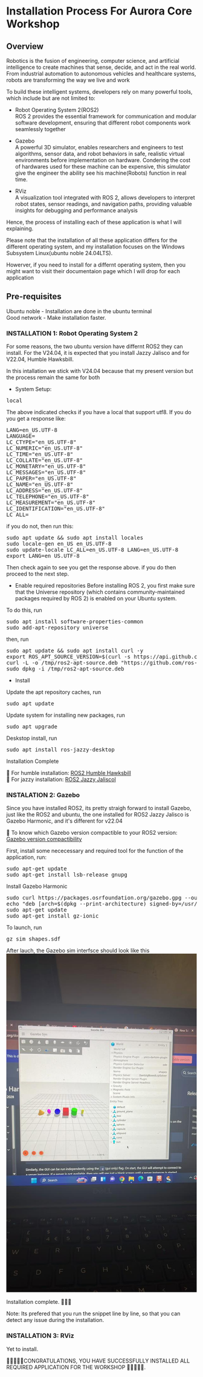 # Installation Process For Aurora Core Workshop

## Overview
Robotics is the fusion of engineering, computer science, and artificial intelligence to create machines that sense, decide, and act in the real world. From industrial automation to autonomous vehicles and healthcare systems, robots are transforming the way we live and work

To build these intelligent systems, developers rely on many powerful tools, which include but are not limited to:

* Robot Operating System 2(ROS2)\
ROS 2 provides the essential framework for communication and modular software development, ensuring that different robot components work seamlessly together

* Gazebo\
A powerful 3D simulator, enables researchers and engineers to test algorithms, sensor data, and robot behaviors in safe, realistic virtual environments before implementation on hardware. Condering the cost of hardwares used for these machine can be expensive, this simulator give the engineer the ability see his machine(Robots) function in real time.

* RViz\
A visualization tool integrated with ROS 2, allows developers to interpret robot states, sensor readings, and navigation paths, providing valuable insights for debugging and performance analysis

Hence, the process of installing each of these application is what I will explaining. 

Please note that the installation of all these application differs for the different operating system, and my installation focuses on the Windows Subsystem Linux(ubuntu noble 24.04LTS). 

Howerver, if you need to install for a differnt operating system, then you might want to visit their documentaion page which I will drop for each application

## Pre-requisites
Ubuntu noble - Installation are done in the ubuntu terminal\
Good network - Make installation faster.

### INSTALLATION 1: Robot Operating System 2

For some reasons, the two ubuntu version have differnt ROS2 they can install. For the V24.04, it is expected that you install Jazzy Jalisco and for V22.04, Humble Hawksbill.

In this intallation we stick with V24.04 because that my present version but the process remain the same for both

* System Setup:

<pre>local</pre>

The above indicated checks if you have a local that support utf8. If you do you get a response like:

<pre>LANG=en_US.UTF-8
LANGUAGE=
LC_CTYPE="en_US.UTF-8"
LC_NUMERIC="en_US.UTF-8"
LC_TIME="en_US.UTF-8"
LC_COLLATE="en_US.UTF-8"
LC_MONETARY="en_US.UTF-8"
LC_MESSAGES="en_US.UTF-8"
LC_PAPER="en_US.UTF-8"
LC_NAME="en_US.UTF-8"
LC_ADDRESS="en_US.UTF-8"
LC_TELEPHONE="en_US.UTF-8"
LC_MEASUREMENT="en_US.UTF-8"
LC_IDENTIFICATION="en_US.UTF-8"
LC_ALL=</pre>

if you do not, then run this: 

<pre>sudo apt update && sudo apt install locales
sudo locale-gen en_US en_US.UTF-8
sudo update-locale LC_ALL=en_US.UTF-8 LANG=en_US.UTF-8
export LANG=en_US.UTF-8</pre>

Then check again to see you get the response above. if you do then proceed to the next step.

* Enable required repositories
Before installing ROS 2, you first make sure that the Universe repository (which contains community-maintained packages required by ROS 2) is enabled on your Ubuntu system.

To do this, run

<pre>sudo apt install software-properties-common
sudo add-apt-repository universe</pre>

then, run

<pre>sudo apt update && sudo apt install curl -y
export ROS_APT_SOURCE_VERSION=$(curl -s https://api.github.com/repos/ros-infrastructure/ros-apt-source/releases/latest | grep -F "tag_name" | awk -F\" '{print $4}')
curl -L -o /tmp/ros2-apt-source.deb "https://github.com/ros-infrastructure/ros-apt-source/releases/download/${ROS_APT_SOURCE_VERSION}/ros2-apt-source_${ROS_APT_SOURCE_VERSION}.$(. /etc/os-release && echo $VERSION_CODENAME)_all.deb" # If using Ubuntu derivates use $UBUNTU_CODENAME
sudo dpkg -i /tmp/ros2-apt-source.deb</pre>


* Install

Update the apt repository caches, run
<pre>sudo apt update</pre>

Update system for installing new packages, run
<pre>sudo apt upgrade</pre>

Deskstop install, run
<pre>sudo apt install ros-jazzy-desktop</pre>

Installation Complete

🔗 For humble installation: [ROS2 Humble Hawksbill](https://docs.ros.org/en/humble/Installation.html)\
🔗 For jazzy installation: [ROS2 Jazzy Jaliscol](https://docs.ros.org/en/jazzy/Installation.html)

### INSTALATION 2: Gazebo
Since you have installed ROS2, its pretty straigh forward to install Gazebo, just like the ROS2 and ubuntu, the one installed for ROS2 Jazzy Jalisco is Gazebo Harmonic, and it's different for v22.04

🔗 To know which Gazebo version compactible to your ROS2 version: [Gazebo version compactibility](https://gazebosim.org/docs/latest/ros_installation)

First, install some nececessary and required tool for the function of the application, run:
<pre>sudo apt-get update
sudo apt-get install lsb-release gnupg</pre>

Install Gazebo Harmonic
<pre>sudo curl https://packages.osrfoundation.org/gazebo.gpg --output /usr/share/keyrings/pkgs-osrf-archive-keyring.gpg
echo "deb [arch=$(dpkg --print-architecture) signed-by=/usr/share/keyrings/pkgs-osrf-archive-keyring.gpg] https://packages.osrfoundation.org/gazebo/ubuntu-stable $(lsb_release -cs) main" | sudo tee /etc/apt/sources.list.d/gazebo-stable.list > /dev/null
sudo apt-get update
sudo apt-get install gz-ionic</pre>

To launch, run
<pre>gz sim shapes.sdf</pre>

After lauch, the Gazebo sim interfsce should look like this
![Gazebo Sim Interface](https://github.com/Chukwuebuka1310/Workshop-Application-Installation/blob/6f69e0c997ae4e4d1860aef77865a4b9ba38d6b2/Gazebo%20sim%20interface.jpeg)

Installation complete. 🎉🎉🎉

Note: Its prefered that you run the snippet line by line, so that you can detect any issue during the installation.

### INSTALLATION 3: RViz
Yet to install.


🎉🎉🎉🎉🎉CONGRATULATIONS, YOU HAVE SUCCESSFULLY INSTALLED ALL REQUIRED APPLICATION FOR THE WORKSHOP 🎉🎉🎉🎉🎉.
